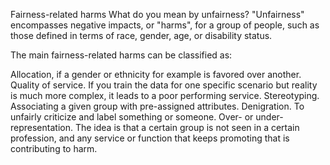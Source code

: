 Fairness-related harms
What do you mean by unfairness? "Unfairness" encompasses negative impacts, or "harms", for a group of people, such as those defined in terms of race, gender, age, or disability status.

The main fairness-related harms can be classified as:

Allocation, if a gender or ethnicity for example is favored over another.
Quality of service. If you train the data for one specific scenario but reality is much more complex, it leads to a poor performing service.
Stereotyping. Associating a given group with pre-assigned attributes.
Denigration. To unfairly criticize and label something or someone.
Over- or under- representation. The idea is that a certain group is not seen in a certain profession, and any service or function that keeps promoting that is contributing to harm.
